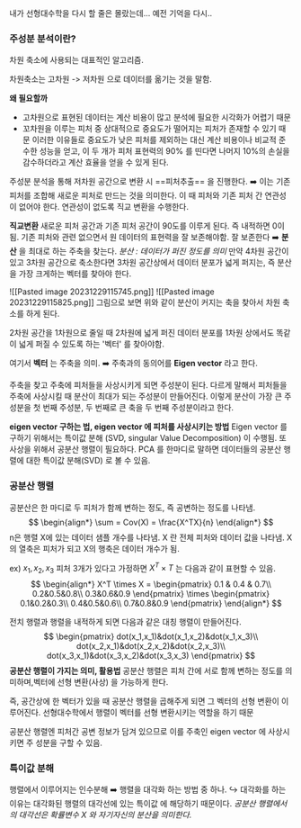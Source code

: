 내가 선형대수학을 다시 할 줄은 몰랐는데... 예전 기억을 다시..

### 주성분 분석이란?
차원 축소에 사용되는 대표적인 알고리즘.

차원축소는 고차원 -> 저차원 으로 데이터를 옮기는 것을 말함.

**왜 필요할까**
 - 고차원으로 표현된 데이터는 계산 비용이 많고 분석에 필요한 시각화가 어렵기 때문
 - 꼬차원을 이루는 피처 중 상대적으로 중요도가 떨어지는 피처가 존재할 수 있기 때문
이러한 이유들로 중요도가 낮은 피처를 제외하는 대신 계산 비용이나 비교적 준수한 성능을 얻고,
이 두 개가 피처 표현력의 90% 를 띤다면 나머지 10%의 손실을 감수하더라고 계산 효율을 얻을 수 있게 된다.


주성분  분석을 통해 저차원 공간으로 변환 시 ==피처추출== 을 진행한다. 
➡️ 이는 기존 피처를 조합해 새로운 피처로 만드는 것을 의미한다.
이 때 피처와 기존 피처 간 연관성이 없어야 한다. 연관성이 없도록 직교 변환을 수행한다.

**직교변환**
	새로운 피처 공간과 기존 피처 공간이 90도를 이루게 된다. 즉 내적하면 0이 됨.
	기존 피처와 관련 없으면서 원 데이터의 표현력을 잘 보존해야함.
		잘 보존한다 ➡️ **분산** 을 최대로 하는 주축을 찾는다.
			_분산 : 데이터가 퍼진 정도를 의미_
		만약 4차원 공간이 있고 3차원 공간으로 축소한다면 3차원 공간상에서 데이터 분포가 넓게 퍼지는, 즉 분산을 가장 크게하는 벡터를 찾아야 한다.
	

![[Pasted image 20231229115745.png]]
![[Pasted image 20231229115825.png]]
그림으로 보면 위와 같이 분산이 커지는 축을 찾아서 차원 축소를 하게 된다.

2차원 공간을 1차원으로 줄일 때 2차원에 넓게 퍼진 데이터 분포를 1차원 상에서도 똑같이 넓게 퍼질 수 있도록 하는 '벡터' 를 찾아야함.

여기서 **벡터** 는 주축을 의미. ➡️ 주축과의 동의어를 **Eigen vector** 라고 한다.

주축을 찾고 주축에 피처들을 사상시키게 되면 주성분이 된다.
	다르게 말해서 피처들을 주축에 사상시킬 때 분산이 최대가 되는 주성분이 만들어진다.
	이렇게 분산이 가장 큰 주성분을 첫 번째 주성분, 두 번째로 큰 축을 두 번째 주성분이라고 한다.


**eigen vector 구하는 법, eigen vector 에 피처를 사상시키는 방법**
	Eigen vector 를 구하기 위해서는 특이값 분해 (SVD, singular Value Decomposition) 이 수행됨. 또 사상을 위해서 공분산 행렬이 필요하다.
	PCA 를 한마디로 말하면 데이터들의 공분산 행렬에 대한 특이값 분해(SVD) 로 볼 수 있음.

### 공분산 행렬

공분산은 한 마디로 두 피처가 함께 변하는 정도, 즉 공변하는 정도를 나타냄.
$$
\begin{align*}
	\sum = Cov(X) = \frac{X^TX}{n}
\end{align*}
$$
n은 행렬 X에 있는 데이터 샘플 개수를 나타냄. X 란 전체 피처와 데이터 값을 나타냄.
X의 열축은 피처가 되고 X의 행축은 데이터 개수가 됨.

ex) $x_1, x_2, x_3$ 피처 3개가 있다고 가정하면 $X^T \times T$ 는 다음과 같이 표현할 수 있음.
$$
\begin{align*}
 X^T \times X = 
\begin{pmatrix}
0.1 & 0.4 & 0.7\\
0.2&0.5&0.8\\
0.3&0.6&0.9
\end{pmatrix}
\times 
\begin{pmatrix}
0.1&0.2&0.3\\
0.4&0.5&0.6\\
0.7&0.8&0.9
\end{pmatrix}
\end{align*}
$$

전치 행렬과 행렬을 내적하게 되면 다음과 같은 대칭 행렬이 만들어진다.
$$
\begin{pmatrix}
dot(x_1,x_1)&dot(x_1,x_2)&dot(x_1,x_3)\\
dot(x_2,x_1)&dot(x_2,x_2)&dot(x_2,x_3)\\
dot(x_3,x_1)&dot(x_3,x_2)&dot(x_3,x_3)
\end{pmatrix}
$$
**공분산 행렬이 가지는 의미, 활용법**
공분산 행렬은 피처 간에 서로 함께 변하는 정도를 의미하며,벡터에 선형 변환(사상) 을 가능하게 한다.

즉, 공간상에 한 벡터가 있을 때 공분산 행렬을 곱해주게 되면 그 벡터의 선형 변환이 이루어진다.
	선형대수학에서 행렬이 벡터를 선형 변환시키는 역할을 하기 때문

공분산 행렬엔 피처간 공변 정보가 담겨 있으므로 이를 주축인 eigen vector 에 사상시키면 주 성분을 구할 수 있음.


### 특이값 분해
행렬에서 이루어지는 인수분해 ➡️ 행렬을 대각화 하는 방법 중 하나.
↪️ 대각화를 하는 이유는 대각화된 행렬의 대각선에 있는 특이값 에 해당하기 때문이다.
_공분산 행렬에서의 대각선은 확률변수 X 와 자기자신의 분산을 의미한다._


